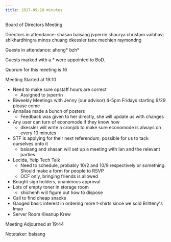 ```yaml
---
title: 2017-09-18 minutes
---
```

Board of Directors Meeting

Directors in attendance:
shasan
baisang
jvperrin
shaurya
christam
vaibhavj
shikhardhingra
minos
chuang
dkessler
tanx
mechien
raymondng

Guests in attendance:
ahong*
bzh*

Guests marked with a * were appointed to BoD.

Quorum for this meeting is 16

Meeting Started at 19:10

- Need to make sure opstaff hours are correct
  - Assigned to jvperrin
- Biweekly Meetings with Jenny (our advisor) 4-5pm Fridays starting 9/29 please come
- Annalise made a bunch of posters
  - Feedback was given to her directly, she will update us with changes
- Any user can turn of economode if they know how
  - dkessler will write a cronjob to make sure economode is always on every 10 minutes
- STF is applying for their next referendum, possible for us to tack ourselves onto it
  - baisang and shasan will set up a meeting with Ian and the relevant parties
- Lecida, Yelp Tech Talk
  - Need to schedule, probably 10/2 and 10/9 respectively or something. Should make a form for people to RSVP
  - OCF only, bringing friends is allowed
- Bought sign holders, unanimous approval
- Lots of empty toner in storage room
  - shichenh will figure out how to dispose
- Call to find cheap snacks
- Gauged basic interest in ordering more t-shirts since we sold Britteny's lmao
- Server Room Kleanup Krew

Meeting Adjourned at 19:44

Notetaker: baisang

